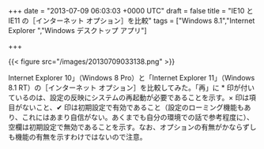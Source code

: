 
+++
date = "2013-07-09 06:03:03 +0000 UTC"
draft = false
title = "IE10 と IE11 の［インターネット オプション］を比較"
tags = ["Windows 8.1","Internet Explorer ","Windows デスクトップ アプリ"]

+++


{{< figure src="/images/20130709033138.png"  >}}

Internet Explorer 10」（Windows 8 Pro）と「Internet Explorer 11」（Windows 8.1 RT）の［インターネット オプション］を比較してみた。「再」に * 印が付いているのは、設定の反映にシステムの再起動が必要であることを示す。× 印は項目がないこと、✔ 印は初期設定で有効であること（設定のローミング機能もあり、これにはあまり自信がない。あくまでも自分の環境での話で参考程度に）、空欄は初期設定で無効であることを示す。なお、オプションの有無がかならずしも機能の有無を示すわけではないので注意。


